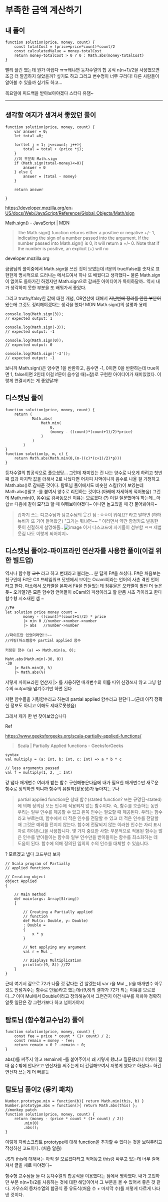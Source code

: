 # 부족한 금액 계산하기

## 내 풀이
```
function solution(price, money, count) {
    const totalCost = (price+price*count)*count/2
    const calculatedValue = money-totalCost
    return money-totalCost > 0 ? 0 : Math.abs(money-totalCost) 
}
```
빨리 풀긴 했는데 뭔가 아쉽다 ㅠㅠ왜냐면 등차수열의 합 공식 n(n+1)/2을 사용했으면 조금 더 깔끔하지 않았을까? 싶기도 하고 그리고 변수명이 너무 구리다! 다른 사람들이 알아볼 수 있을까 싶기도 하고...

목요일에 피드백을 받아보아야겠다 스터디 유잼~
***


## 생각할 여지가 생겨서 좋았던 풀이
```
function solution(price, money, count) {
    var answer = 0;
    let total =0;

    for(let j = 1; j<=count; j++){
        total = total + (price *j);
    }
    //이 부분의 Math.sign
    if (Math.sign(total-money)<=0){
        answer = 0
    } else {
        answer = (total - money)
    }

    return answer 

}
```

https://developer.mozilla.org/en-US/docs/Web/JavaScript/Reference/Global_Objects/Math/sign

 
Math.sign() - JavaScript | MDN

> The Math.sign() function returns either a positive or negative +/- 1, indicating the sign of a number passed into the argument.
> If the number passed into Math.sign() is 0, it will return a +/- 0. Note that if the number is positive, an explicit (+) will no

developer.mozilla.org

금곰님의 풀이중에서 Math.sign을 쓰신 것이 보였는데 if문의 true/false를 숫자로 표현한게 명시적으로 드러나는 메서드여서 하나 또 배웠다고 생각했다~
물론 Math.sign이 없어도 돌아가긴 하겠지만 Math.sign으로 감싸준 아이디어가 특이하달까.. 역시 내가 생각하지 못한 부분을 또 배워가서 좋았다.

그리고 truthy/falsy한 값에 대한 개념, OR연산에 대해서 ~~지난번에 정리를 안한 부분이 있는데~~ 그것도 정리해야겠다는 생각을 했다!
MDN Math.sign()의 설명과 용례
```
console.log(Math.sign(3));
// expected output: 1

console.log(Math.sign(-3));
// expected output: -1

console.log(Math.sign(0));
// expected output: 0

console.log(Math.sign('-3'));
// expected output: -1
````

보니까 Math.sign()은 양수면 1을 반환하고, 음수면 -1, 0이면 0을 반환하는데 true이면 1, false이면 2인데 이걸 if문이 음수일 때(=참)로 구현한 아이디어가 재미있었다.
이렇게 연결시키는 게 좋았달까!


## 디스캣님 풀이
```
function solution(price, money, count) {
    return (
			Math.abs(
				Math.min(
					0,
					(money - ((count)*(count+1)/2)*price)
				)
			)
		)
}
function solution(p, m, c) {
    return Math.abs(Math.min(0,(m-((c)*(c+1)/2)*p)))
}
```
등차수열의 합공식으로 풀으셨당... 그런데 재미있는 건 나는 양수로 나오게 하려고 첫번째 값과 마지막 값을 더해서 2로 나눴다면
어차피 차액이니까 음수로 나올 걸 가정하고 Math.abs()로 감싸준 것이다. 탐토님 풀이에서도 비슷한 스킬(?)이 보였는데 Math.abs()말고 -를 붙여서
양수로 리턴하는 것이다.(아래에 자세하게 적어놓음)
그런데 Math.min(0, 음수)로 감싸놓으신 이유는 모르겠다 (?) 이걸 질문했어야 하는데...아쉽ㅠ 다음에 같이 모각코 할 때 여쭤보아야겠다~ 아니면 놀고있을 때 걍 물어봐야지~

> 갑자기 쓰는 디교수님과 탐교수님의 웃긴 점 : ㅇㅇ이 뭐예요? 라고 말하면 (하하 뉴비가 또 기어 들어왔군) "그거는 뭐냐면~~ " 이러면서 약간 함정카드 발동한 듯이 친절하게 설명해줌.. 
![image](https://user-images.githubusercontent.com/91370858/163091520-fe6fddaf-68a3-4b1d-ba76-7c3520ead752.png)
이거 디스코드에 자기들이 첨부함 ㅋㅋ 제법 웃김 나도 이렇게 되어야지~


## 디스캣님 풀이2-파이프라인 연산자를 사용한 풀이(이걸 위한 빌드업)
역시나 함수형 ~~교수~~ 라고 하고 변태라고 불리는... 분 답게 F#을 쓰셨다.
F#은 처음보는 친구인데 F#은 C# 프레임워크 닷넷에서 보이는 Ocaml이라는 언어의 사촌 격인 언어라고 한다.
마소에서 오카멜을 본따서 F#을 만들었는데 점유율은 오카멜이 훨씬 더 높은듯~
오카멜?은 모든 함수형 언어들이 oCaml의 파생이라고 할 만큼 시초 격이라고 한다 함수형 시조새인 셈 ~

```
//F#
let solution price money count = 
		money - ((count)*(count+1)/2) * price
		|> min 0 //number->number->number
		|> abs   //number->number

//파이프만 있었더라면!!~~
//커링(하스켈함수 partial applied 함수

커링된 함수 (a) => Math.min(a, 0);

Maht.abs(Math.min(-30, 0))
-30
	|> Math.min(0, %)
	|> Math.abs(%)
```
 
저렇게 파이프라인 연산자 |> 를 사용하면 매개변수의 이름 따위 신경쓰지 않고 그냥 함수의 output을 넘겨주기만 하면 된다

저런 함수들을 커링함수라고 하는데 partial applied 함수라고 한단다...(근데 아직 정확한 정보도 아니고 이해도 제대로못했음)

그래서 제가 한 번 찾아보았습니다

Ref

https://www.geeksforgeeks.org/scala-partially-applied-functions/

 
> Scala | Partially Applied functions - GeeksforGeeks

```
syntax
val multiply = (a: Int, b: Int, c: Int) => a * b * c

// less arguments passed
val f = multiply(1, 2, _: Int)
```
걍 냅다 매개변수 여러개 받는 함수 구현해놓은다음에
내가 필요한 매개변수만 새로운 함수로 정의하면 되니까 함수의 유틸화(활용성)가 높아지는구나



> partial applied function은 상태 함수(stated function? 또는 규명된-stated)에 의해 정의된 모든 인수에 적용되지 않는 함수이다. 즉, 함수를 호출하는 동안 우리는 일부 인수를 제공할 수 있고 왼쪽 인수는 필요할 때 제공된다. 우리는 함수라고 부르는데, 함수에서 더 적은 인수를 전달할 수 있고 더 적은 인수를 전달할 때 그것은 예외를 던지지 않는다. 함수에 전달되지 않는 이러한 인수는 자리 표시자로 하이픈(_)을 사용합니다.
몇 가지 중요한 사항:
부분적으로 적용된 함수는 많은 인수를 받아들이는 함수와 일부 인수만을 받아들이는 함수를 최소화하는 데 도움이 된다.
함수에 의해 정의된 임의의 수의 인수를 대체할 수 있습니다.

? 모르겠고 냅다 코드부터 보자
```
// Scala program of Partially
// applied functions
  
// Creating object
object Applied
{
  
    // Main method
    def main(args: Array[String])
    {
  
        // Creating a Partially applied
        // function
        def Mul(x: Double, y: Double)
        : Double =
        {
            x * y
        }
  
        // Not applying any argument
        val r = Mul _
  
        // Displays Multiplication
        println(r(9, 8)) //72
    }
}
```
근데 여기서 감으로 72가 나올 것 같다는 건 알겠는데 var r을 Mul _ (r을 매개변수 아무것도 안넘겨주는 함수로 만듦)라고 했는데r(9,8)의 결과가
72가 되는 이유를 모르겠다...? 이미 Mul에서 Double이라고 정의해놓아서 그런건지 이건 내부를 까봐야 정확히 알듯 일단은 걍 그런가보다 하고 넘어가야지

## 탐토님 (함수형교수님2) 풀이
```
function solution(price, money, count) {
    const fee = price * count * (1+ count) / 2;
    const remain = money - fee;
    return remain < 0 ? -remain : 0;
}
```
abs()를 써주지 않고 remain에 -를 붙여주어서 왜 저렇게 했냐고 질문했더니 어차피 절대 음수밖에 안나오고 연산자를 써주는게 더 간결해보여서 저렇게 썼다고 하셨다~ 하긴 연산자 쓰는게 더 빠를듯

## 탐토님 풀이2 (몽키 패치)
```
Number.prototype.min = function(b){ return Math.min(this, b) }
Number.prototype.abs = function(){ return Math.abs(this) };
//monkey patch
function solution(price, money, count) { 
    return (money - (price * count * (1+ count) / 2))
        .min(0)
        .abs();
}
```
이렇게 자바스크립트 prototype에 대해 function을 추가할 수 있다는 것을 보여주려고 작성하신 코드이다. (처음 알음)

JS의 this에 대해서는 아직 잘 모르겠다라고 적어놓고 this랑 싸우고 있는데 너무 길어져서 글을 새로 파야겠다~
 

 

함수형 교수님들 둘 다 등차수열의 합공식을 이용했다는 점에서 명확했다. 내가 고민하던 부분 n(n+1)/2를 사용하는 것에 대한 해답이어서 그 부분을 볼 수 있어서 좋은 것 같다. 가우스의 등차수열의 합공식 중 유도식(처음 수 + 마지막 수)를 저렇게 다르게 나타낸 것이다. 
